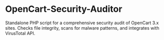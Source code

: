 # OpenCart-Security-Auditor
Standalone PHP script for a comprehensive security audit of OpenCart 3.x sites. Checks file integrity, scans for malware patterns, and integrates with VirusTotal API.
